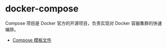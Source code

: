 # docker-compose

Compose 项目是 Docker 官方的开源项目，负责实现对 Docker 容器集群的快速编排。

- [Compose 模板文件](https://yeasy.gitbook.io/docker_practice/compose/compose_file)
